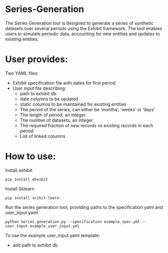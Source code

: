 # Series-Generation
The Series Generation tool is designed to generate a series of synthetic datasets over several periods using the Exhibit framework. The tool enables users to simulate periodic data, accounting for new entities and updates to existing entities.
# User provides:
Two YAML files:
  - Exhibit specification file with dates for first period
  - User input file describing:
     - path to exhibit db
     - date columns to be updated
     - static columns to be maintained for existing entities
     - The period of the series, can either be ‘months’, ‘weeks’ or ‘days’
     - The length of period, an integer
     - The number of datasets, an integer
     - The required fraction of new records vs existing records in each period
     - List of linked columns
# How to use:
Install exhibit


```pip install ehxibit```


Install Sklearn


```pip install scikit-learn```


Run the series generation tool, providing paths to the specification yaml and user_input yaml


```python Series_generation.py --specification example_spec.yml --user_input example_user_input.yml```


To use the example user_input yaml template:
  - add path to exhibit db
